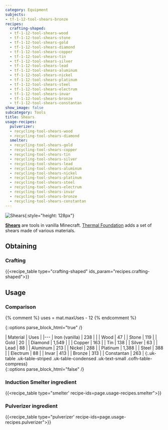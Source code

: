 ```yaml
---
category: Equipment
subjects:
- tf-1-12-tool-shears-bronze
recipes:
  crafting-shaped:
  - tf-1-12-tool-shears-wood
  - tf-1-12-tool-shears-stone
  - tf-1-12-tool-shears-gold
  - tf-1-12-tool-shears-diamond
  - tf-1-12-tool-shears-copper
  - tf-1-12-tool-shears-tin
  - tf-1-12-tool-shears-silver
  - tf-1-12-tool-shears-lead
  - tf-1-12-tool-shears-aluminum
  - tf-1-12-tool-shears-nickel
  - tf-1-12-tool-shears-platinum
  - tf-1-12-tool-shears-steel
  - tf-1-12-tool-shears-electrum
  - tf-1-12-tool-shears-invar
  - tf-1-12-tool-shears-bronze
  - tf-1-12-tool-shears-constantan
show_image: false
subcategory: Tools
title: Shears
usage-recipes:
  pulverizer:
  - recycling-tool-shears-wood
  - recycling-tool-shears-diamond
  smelter:
  - recycling-tool-shears-gold
  - recycling-tool-shears-copper
  - recycling-tool-shears-tin
  - recycling-tool-shears-silver
  - recycling-tool-shears-lead
  - recycling-tool-shears-aluminum
  - recycling-tool-shears-nickel
  - recycling-tool-shears-platinum
  - recycling-tool-shears-steel
  - recycling-tool-shears-electrum
  - recycling-tool-shears-invar
  - recycling-tool-shears-bronze
  - recycling-tool-shears-constantan
---
```


![Shears](/images/docs/1.12/thermal-foundation/shears.gif){:style="height: 128px"}


**[Shears](https://minecraft.gamepedia.com/Shears)** are tools in vanilla
Minecraft. [Thermal Foundation](../) adds a set of shears
made of various materials.


Obtaining
---------

### Crafting
{{<recipe_table type="crafting-shaped" ids_param="recipes.crafting-shaped">}}


Usage
-----

### Comparison
{% comment %}
uses = mat.maxUses - 12
{% endcomment %}

{::options parse_block_html="true" /}
<div class="uk-overflow-container">
| Material | Uses |
|---
| Iron (vanilla) | 238 |
|
| Wood | 47 |
| Stone | 119 |
| Gold | 20 |
| Diamond | 1,549 |
|
| Copper | 163 |
| Tin | 138 |
| Silver | 63 |
| Lead | 88 |
| Aluminum | 213 |
| Nickel | 288 |
| Platinum | 1,388 |
| Steel | 388 |
| Electrum | 88 |
| Invar | 413 |
| Bronze | 313 |
| Constantan | 263 |
{:.uk-table .uk-table-striped .uk-table-condensed .uk-text-small .cofh-table-compress}
</div>
{::options parse_block_html="false" /}

### Induction Smelter ingredient
{{<recipe_table type="smelter' recipe-ids=page.usage-recipes.smelter">}}

### Pulverizer ingredient
{{<recipe_table type="pulverizer' recipe-ids=page.usage-recipes.pulverizer">}}
